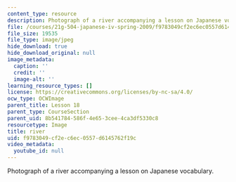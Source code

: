 ```yaml
---
content_type: resource
description: Photograph of a river accompanying a lesson on Japanese vocabulary.
file: /courses/21g-504-japanese-iv-spring-2009/f9783049cf2ec6ec0557d6145762f19c_river.jpg
file_size: 19535
file_type: image/jpeg
hide_download: true
hide_download_original: null
image_metadata:
  caption: ''
  credit: ''
  image-alt: ''
learning_resource_types: []
license: https://creativecommons.org/licenses/by-nc-sa/4.0/
ocw_type: OCWImage
parent_title: Lesson 18
parent_type: CourseSection
parent_uid: 8b541784-586f-4e65-3cee-4ca3df5330c8
resourcetype: Image
title: river
uid: f9783049-cf2e-c6ec-0557-d6145762f19c
video_metadata:
  youtube_id: null
---
```

Photograph of a river accompanying a lesson on Japanese vocabulary.